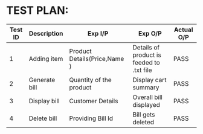 # TEST PLAN:

| **Test ID** | **Description**                                              | **Exp I/P** | **Exp O/P** | **Actual O/P** |    
|-------------|--------------------------------------------------------------|------------|-------------|----------------|
| 1 | Adding item | Product Details(Price,Name ) | Details of product is feeded to .txt file | PASS | 
| 2 | Generate bill | Quantity of the product | Display cart summary | PASS |
| 3 | Display bill | Customer Details | Overall bill displayed | PASS | 
| 4 | Delete bill | Providing Bill Id  | Bill gets deleted | PASS | 
